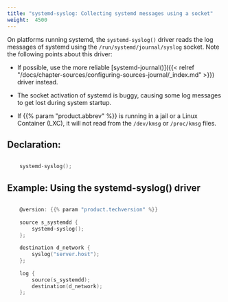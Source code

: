 ```yaml
---
title: "systemd-syslog: Collecting systemd messages using a socket"
weight:  4500
---
```

<!-- DISCLAIMER: This file is based on the syslog-ng Open Source Edition documentation https://github.com/balabit/syslog-ng-ose-guides/commit/2f4a52ee61d1ea9ad27cb4f3168b95408fddfdf2 and is used under the terms of The syslog-ng Open Source Edition Documentation License. The file has been modified by Axoflow. -->

On platforms running systemd, the `systemd-syslog()` driver reads the log messages of systemd using the `/run/systemd/journal/syslog` socket. Note the following points about this driver:

  - If possible, use the more reliable [systemd-journal()]({{< relref "/docs/chapter-sources/configuring-sources-journal/_index.md" >}}) driver instead.

  - The socket activation of systemd is buggy, causing some log messages to get lost during system startup.

  - If {{% param "product.abbrev" %}} is running in a jail or a Linux Container (LXC), it will not read from the `/dev/kmsg` or `/proc/kmsg` files.


## Declaration:

```c

    systemd-syslog();

```



## Example: Using the systemd-syslog() driver

```c

    @version: {{% param "product.techversion" %}}
    
    source s_systemdd {
        systemd-syslog();
    };
    
    destination d_network {
        syslog("server.host");
    };
    
    log {
        source(s_systemdd);
        destination(d_network);
    };

```

